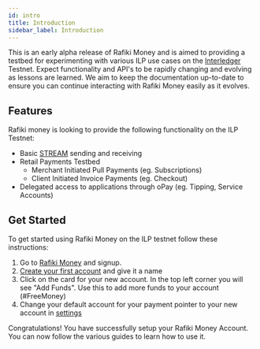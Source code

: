 ```yaml
---
id: intro
title: Introduction
sidebar_label: Introduction
---
```


This is an early alpha release of Rafiki Money and is aimed to providing a testbed for experimenting with various ILP 
use cases on the <a href="https://interledger.org/" target="_blank">Interledger</a> Testnet. Expect functionality and 
API's to be rapidly changing and evolving as lessons are learned. We aim to keep the documentation up-to-date to ensure
you can continue interacting with Rafiki Money easily as it evolves.

## Features

Rafiki money is looking to provide the following functionality on the ILP Testnet:

* Basic <a href="https://interledger.org/rfcs/0029-stream/" target="_blank">STREAM</a> sending and receiving
* Retail Payments Testbed
    * Merchant Initiated Pull Payments (eg. Subscriptions)
    * Client Initiated Invoice Payments (eg. Checkout)
* Delegated access to applications through oPay (eg. Tipping, Service Accounts)
 
## Get Started
To get started using Rafiki Money on the ILP testnet follow these instructions:

1. Go to <a href="https://rafiki.money/signup" target="_blank">Rafiki Money</a> 
and signup. 
2. <a href="https://rafiki.money/accounts/create" target="_blank">Create your first account</a> and give it a name
3. Click on the card for your new account. In the top left corner you will see "Add Funds". Use this to add more funds 
to your account (#FreeMoney)
3. Change your default account for your payment pointer to your new account in <a href="https://rafiki.money/settings" target="_blank">settings</a>

Congratulations! You have successfully setup your Rafiki Money Account. You can now follow the various guides to 
learn how to use it.
